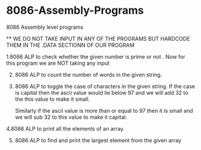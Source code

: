 # 8086-Assembly-Programs
8086 Assembly level programs 

** WE DO NOT TAKE INPUT IN ANY OF THE PROGRAMS BUT HARDCODE THEM IN THE .DATA SECTIONN OF OUR PROGRAM

1.8086 ALP to check whether the given number is prime or not .
      Now for this program we are NOT taking any input  

2. 8086 ALP to count the number of words in the given string.
3. 8086 ALP to toggle the case of characters in the given string. 
      If the case is capital then the ascii value would lie below 97 and we will add 32 to the this value 
      to make it small.
      
      Similarly if the ascii value is more than or equal to 97 then it is small and we will sub 32 to this value
      to make it capital. 
      
4.8086 ALP to print all the elements of an array.

5. 8086 ALP  to find and print the largest element from the given array 

